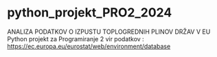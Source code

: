 # python_projekt_PRO2_2024
ANALIZA PODATKOV O IZPUSTU TOPLOGREDNIH PLINOV DRŽAV V EU
Python projekt za Programiranje 2 
vir podatkov : https://ec.europa.eu/eurostat/web/environment/database
